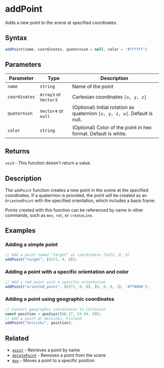 # addPoint

Adds a new point to the scene at specified coordinates.

## Syntax

```javascript
addPoint(name, coordinates, quaternion = null, color = '#ffffff')
```

## Parameters

| Parameter     | Type                | Description                                          |
|---------------|---------------------|------------------------------------------------------|
| `name`        | `string`            | Name of the point                                    |
| `coordinates` | `Array3` or `Vector3` | Cartesian coordinates `[x, y, z]`                    |
| `quaternion`  | `Vector4` or `null` | (Optional) Initial rotation as quaternion `[x, y, z, w]`. Default is null. |
| `color`       | `string`            | (Optional) Color of the point in hex format. Default is white. |

## Returns

`void` - This function doesn't return a value.

## Description

The `addPoint` function creates a new point in the scene at the specified coordinates. If a quaternion is provided, the point will be created as an `OrientedPoint` with the specified orientation, which includes a basis frame.

Points created with this function can be referenced by name in other commands, such as `mov`, `rot`, or `createLine`.

## Examples

### Adding a simple point

```javascript
// Add a point named "target" at coordinates [6371, 0, 0]
addPoint("target", [6371, 0, 0]);
```

### Adding a point with a specific orientation and color

```javascript
// Add a red point with a specific orientation
addPoint("oriented_point", [6371, 0, 0], [0, 0, 0, 1], '#ff0000');
```

### Adding a point using geographic coordinates

```javascript
// Convert geographic coordinates to Cartesian
const position = geo2xyz([60.17, 24.94, 0]);
// Add a point at Helsinki, Finland
addPoint("helsinki", position);
```

## Related

- [`point`](/dsl/commands/point) - Retrieves a point by name
- [`deletePoint`](/dsl/commands/deletePoint) - Removes a point from the scene
- [`mov`](/dsl/commands/mov) - Moves a point to a specific position
